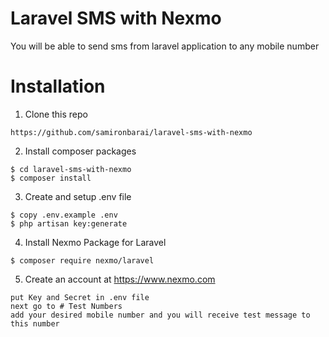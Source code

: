 # Laravel SMS with Nexmo

You will be able to send sms from laravel application to any mobile number

# Installation
1. Clone this repo
```
https://github.com/samironbarai/laravel-sms-with-nexmo
```

2. Install composer packages
```
$ cd laravel-sms-with-nexmo
$ composer install
```

3. Create and setup .env file
```
$ copy .env.example .env
$ php artisan key:generate
```

4. Install Nexmo Package for Laravel 
```
$ composer require nexmo/laravel
```

5. Create an account at https://www.nexmo.com
```
put Key and Secret in .env file
next go to # Test Numbers
add your desired mobile number and you will receive test message to this number
```
